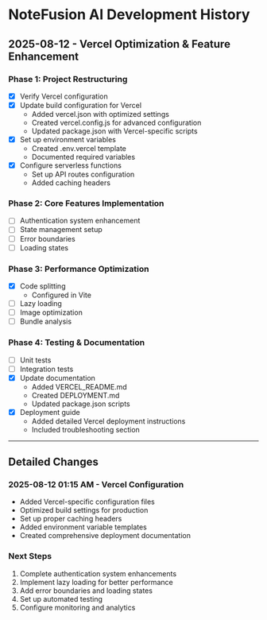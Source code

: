 # NoteFusion AI Development History

## 2025-08-12 - Vercel Optimization & Feature Enhancement

### Phase 1: Project Restructuring
- [x] Verify Vercel configuration
- [x] Update build configuration for Vercel
  - Added vercel.json with optimized settings
  - Created vercel.config.js for advanced configuration
  - Updated package.json with Vercel-specific scripts
- [x] Set up environment variables
  - Created .env.vercel template
  - Documented required variables
- [x] Configure serverless functions
  - Set up API routes configuration
  - Added caching headers

### Phase 2: Core Features Implementation
- [ ] Authentication system enhancement
- [ ] State management setup
- [ ] Error boundaries
- [ ] Loading states

### Phase 3: Performance Optimization
- [x] Code splitting
  - Configured in Vite
- [ ] Lazy loading
- [ ] Image optimization
- [ ] Bundle analysis

### Phase 4: Testing & Documentation
- [ ] Unit tests
- [ ] Integration tests
- [x] Update documentation
  - Added VERCEL_README.md
  - Created DEPLOYMENT.md
  - Updated package.json scripts
- [x] Deployment guide
  - Added detailed Vercel deployment instructions
  - Included troubleshooting section

---
## Detailed Changes

### 2025-08-12 01:15 AM - Vercel Configuration
- Added Vercel-specific configuration files
- Optimized build settings for production
- Set up proper caching headers
- Added environment variable templates
- Created comprehensive deployment documentation

### Next Steps
1. Complete authentication system enhancements
2. Implement lazy loading for better performance
3. Add error boundaries and loading states
4. Set up automated testing
5. Configure monitoring and analytics
